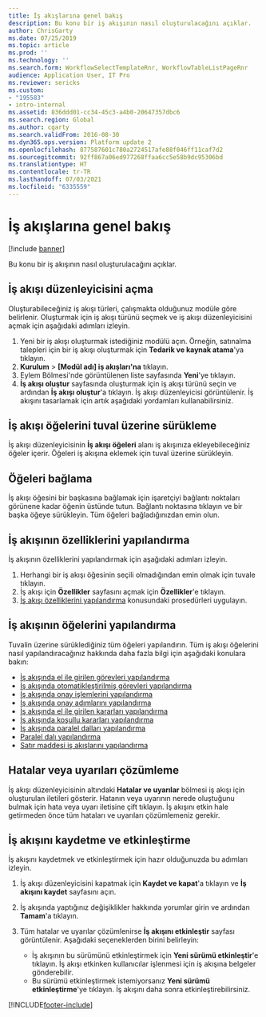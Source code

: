 ```yaml
---
title: İş akışlarına genel bakış
description: Bu konu bir iş akışının nasıl oluşturulacağını açıklar.
author: ChrisGarty
ms.date: 07/25/2019
ms.topic: article
ms.prod: ''
ms.technology: ''
ms.search.form: WorkflowSelectTemplateRnr, WorkflowTableListPageRnr
audience: Application User, IT Pro
ms.reviewer: sericks
ms.custom:
- "195583"
- intro-internal
ms.assetid: 836ddd01-cc34-45c3-a4b0-20647357dbc6
ms.search.region: Global
ms.author: cgarty
ms.search.validFrom: 2016-08-30
ms.dyn365.ops.version: Platform update 2
ms.openlocfilehash: 877587601c780a2724517afe88f046ff11caf7d2
ms.sourcegitcommit: 92ff867a06ed977268ffaa6cc5e58b9dc95306bd
ms.translationtype: HT
ms.contentlocale: tr-TR
ms.lasthandoff: 07/03/2021
ms.locfileid: "6335559"
---
```

# <a name="create-workflows-overview"></a>İş akışlarına genel bakış

[!include [banner](../includes/banner.md)]

Bu konu bir iş akışının nasıl oluşturulacağını açıklar.

## <a name="open-the-workflow-editor"></a>İş akışı düzenleyicisini açma

Oluşturabileceğiniz iş akışı türleri, çalışmakta olduğunuz modüle göre belirlenir. Oluşturmak için iş akışı türünü seçmek ve iş akışı düzenleyicisini açmak için aşağıdaki adımları izleyin.

1. Yeni bir iş akışı oluşturmak istediğiniz modülü açın. Örneğin, satınalma talepleri için bir iş akışı oluşturmak için **Tedarik ve kaynak atama**'ya tıklayın.
2. **Kurulum** &gt; **\[Modül adı\] iş akışları'na** tıklayın.
3. Eylem Bölmesi'nde görüntülenen liste sayfasında **Yeni**'ye tıklayın.
4. **İş akışı oluştur** sayfasında oluşturmak için iş akışı türünü seçin ve ardından **İş akışı oluştur**'a tıklayın. İş akışı düzenleyicisi görüntülenir. İş akışını tasarlamak için artık aşağıdaki yordamları kullanabilirsiniz.

## <a name="drag-workflow-elements-onto-the-canvas"></a>İş akışı öğelerini tuval üzerine sürükleme

İş akışı düzenleyicisinin **İş akışı öğeleri** alanı iş akışınıza ekleyebileceğiniz öğeler içerir. Öğeleri iş akışına eklemek için tuval üzerine sürükleyin.

## <a name="connect-the-elements"></a>Öğeleri bağlama

İş akışı öğesini bir başkasına bağlamak için işaretçiyi bağlantı noktaları görünene kadar öğenin üstünde tutun. Bağlantı noktasına tıklayın ve bir başka öğeye sürükleyin. Tüm öğeleri bağladığınızdan emin olun.

## <a name="configure-the-properties-of-the-workflow"></a>İş akışının özelliklerini yapılandırma

İş akışının özelliklerini yapılandırmak için aşağıdaki adımları izleyin.

1. Herhangi bir iş akışı öğesinin seçili olmadığından emin olmak için tuvale tıklayın.
2. İş akışı için **Özellikler** sayfasını açmak için **Özellikler**'e tıklayın.
3. [İş akışı özelliklerini yapılandırma](configure-workflow-properties.md) konusundaki prosedürleri uygulayın.

## <a name="configure-the-elements-of-the-workflow"></a>İş akışının öğelerini yapılandırma

Tuvalin üzerine sürüklediğiniz tüm öğeleri yapılandırın. Tüm iş akışı öğelerini nasıl yapılandıracağınız hakkında daha fazla bilgi için aşağıdaki konulara bakın:

- [İş akışında el ile girilen görevleri yapılandırma](configure-manual-task-workflow.md)
- [İş akışında otomatikleştirilmiş görevleri yapılandırma](configure-automated-task-workflow.md)
- [İş akışında onay işlemlerini yapılandırma](configure-approval-process-workflow.md)
- [İş akışında onay adımlarını yapılandırma](configure-approval-step-workflow.md)
- [İş akışında el ile girilen kararları yapılandırma](configure-manual-decision-workflow.md)
- [İş akışında koşullu kararları yapılandırma](configure-conditional-decision-workflow.md)
- [İş akışında paralel dalları yapılandırma](configure-parallel-activity-workflow.md)
- [Paralel dalı yapılandırma](configure-parallel-branch-workflow.md)
- [Satır maddesi iş akışlarını yapılandırma](configure-line-item-workflow.md)

## <a name="resolve-any-errors-or-warnings"></a>Hatalar veya uyarıları çözümleme

İş akışı düzenleyicisinin altındaki **Hatalar ve uyarılar** bölmesi iş akışı için oluşturulan iletileri gösterir. Hatanın veya uyarının nerede oluştuğunu bulmak için hata veya uyarı iletisine çift tıklayın. İş akışını etkin hale getirmeden önce tüm hataları ve uyarıları çözümlemeniz gerekir.

## <a name="save-and-activate-the-workflow"></a>İş akışını kaydetme ve etkinleştirme

İş akışını kaydetmek ve etkinleştirmek için hazır olduğunuzda bu adımları izleyin.

1. İş akışı düzenleyicisini kapatmak için **Kaydet ve kapat**'a tıklayın ve **İş akışını kaydet** sayfasını açın.
2. İş akışında yaptığınız değişiklikler hakkında yorumlar girin ve ardından **Tamam**'a tıklayın.
3. Tüm hatalar ve uyarılar çözümlenirse **İş akışını etkinleştir** sayfası görüntülenir. Aşağıdaki seçeneklerden birini belirleyin:

    - İş akışının bu sürümünü etkinleştirmek için **Yeni sürümü etkinleştir**'e tıklayın. İş akışı etkinken kullanıcılar işlenmesi için iş akışına belgeler gönderebilir.
    - Bu sürümü etkinleştirmek istemiyorsanız **Yeni sürümü etkinleştirme**'ye tıklayın. İş akışını daha sonra etkinleştirebilirsiniz.


[!INCLUDE[footer-include](../../../includes/footer-banner.md)]
